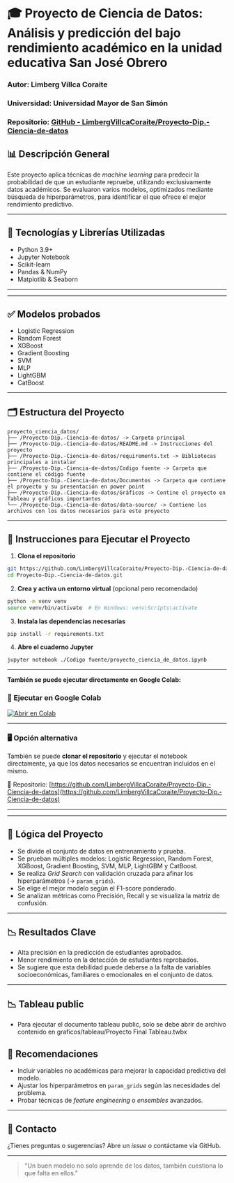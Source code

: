 # 🎓 Proyecto de Ciencia de Datos: Análisis y predicción del bajo rendimiento académico en la unidad educativa San José Obrero

### Autor: Limberg Villca Coraite
### Universidad: Universidad Mayor de San Simón
### Repositorio: [GitHub - LimbergVillcaCoraite/Proyecto-Dip.-Ciencia-de-datos](https://github.com/LimbergVillcaCoraite/Proyecto-Dip.-Ciencia-de-datos.git)

## 📊 Descripción General
Este proyecto aplica técnicas de *machine learning* para predecir la probabilidad de que un estudiante repruebe, utilizando exclusivamente datos académicos. Se evaluaron varios modelos, optimizados mediante búsqueda de hiperparámetros, para identificar el que ofrece el mejor rendimiento predictivo.

---

## 🔧 Tecnologías y Librerías Utilizadas
- Python 3.9+
- Jupyter Notebook
- Scikit-learn
- Pandas & NumPy
- Matplotlib & Seaborn

---
---
## ✅ Modelos probados
- Logistic Regression
- Random Forest
- XGBoost
- Gradient Boosting
- SVM
- MLP
- LightGBM
- CatBoost
---

## 🗂️ Estructura del Proyecto
```
proyecto_ciencia_datos/
├── /Proyecto-Dip.-Ciencia-de-datos/ -> Carpeta principal
├── /Proyecto-Dip.-Ciencia-de-datos/README.md -> Instrucciones del proyecto
├── /Proyecto-Dip.-Ciencia-de-datos/requirements.txt -> Bibliotecas principales a instalar
├── /Proyecto-Dip.-Ciencia-de-datos/Codigo fuente -> Carpeta que contiene el código fuente
├── /Proyecto-Dip.-Ciencia-de-datos/Documentos -> Carpeta que contiene el proyecto y su presentación en power point
├── /Proyecto-Dip.-Ciencia-de-datos/Gráficos -> Contine el proyecto en Tableau y gráficos importantes
└── /Proyecto-Dip.-Ciencia-de-datos/data-source/ -> Contiene los archivos con los datos necesarios para este proyecto
```

---

## 🚀 Instrucciones para Ejecutar el Proyecto

1. **Clona el repositorio**
```bash
git https://github.com/LimbergVillcaCoraite/Proyecto-Dip.-Ciencia-de-datos.git
cd Proyecto-Dip.-Ciencia-de-datos.git
```

2. **Crea y activa un entorno virtual** (opcional pero recomendado)
```bash
python -m venv venv
source venv/bin/activate  # En Windows: venv\Scripts\activate
```

3. **Instala las dependencias necesarias**
```bash
pip install -r requirements.txt
```

4. **Abre el cuaderno Jupyter**
```bash
jupyter notebook ./Codigo fuente/proyecto_ciencia_de_datos.ipynb
```
---
**También se puede ejecutar directamente en Google Colab:**  

### 🧪 Ejecutar en Google Colab

[![Abrir en Colab](https://colab.research.google.com/assets/colab-badge.svg)](https://colab.research.google.com/drive/1zkWX89JU6IW6N8T1Umz4BIQFn2K_l-LI?usp=sharing)

---

### 🖥️ Opción alternativa

También se puede **clonar el repositorio** y ejecutar el notebook directamente, ya que los datos necesarios se encuentran incluidos en el mismo.

📁 Repositorio: [https://github.com/LimbergVillcaCoraite/Proyecto-Dip.-Ciencia-de-datos](https://github.com/LimbergVillcaCoraite/Proyecto-Dip.-Ciencia-de-datos)

---

---

## 🧬 Lógica del Proyecto
- Se divide el conjunto de datos en entrenamiento y prueba.
- Se prueban múltiples modelos: Logistic Regression, Random Forest, XGBoost, Gradient Boosting, SVM, MLP, LightGBM y CatBoost.
- Se realiza *Grid Search* con validación cruzada para afinar los hiperparámetros (→ `param_grids`).
- Se elige el mejor modelo según el F1-score ponderado.
- Se analizan métricas como Precisión, Recall y se visualiza la matriz de confusión.

---

## 📉 Resultados Clave
- Alta precisión en la predicción de estudiantes aprobados.
- Menor rendimiento en la detección de estudiantes reprobados.
- Se sugiere que esta debilidad puede deberse a la falta de variables socioeconómicas, familiares o emocionales en el conjunto de datos.

---
## 📉 Tableau public
- Para ejecutar el documento tableau public, solo se debe abrir de archivo contenido en graficos/tableau/Proyecto Final Tableau.twbx

## 💼 Recomendaciones
- Incluir variables no académicas para mejorar la capacidad predictiva del modelo.
- Ajustar los hiperparámetros en `param_grids` según las necesidades del problema.
- Probar técnicas de *feature engineering* o *ensembles* avanzados.

---

## 💬 Contacto
¿Tienes preguntas o sugerencias? Abre un *issue* o contáctame vía GitHub.

---

> "Un buen modelo no solo aprende de los datos, también cuestiona lo que falta en ellos."
